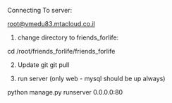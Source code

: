 Connecting To server:

root@vmedu83.mtacloud.co.il

1. change directory to friends_forlife:

cd /root/friends_forlife/friends_forlife

2. Update git
git pull

3. run server (only web - mysql should be up always)

python manage.py runserver 0.0.0.0:80